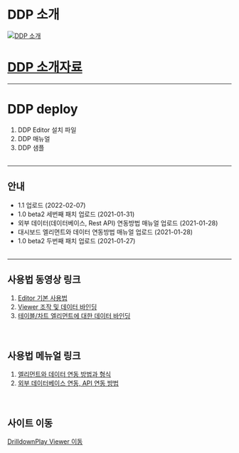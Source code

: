 # DDP 소개

[![DDP 소개](http://img.youtube.com/vi/TWEfWHQv4hA/0.jpg)](https://youtu.be/TWEfWHQv4hA?t=0s)


# [DDP 소개자료](https://github.com/soxcorp/DDP_deploy/blob/main/manual/DDP%EC%86%8C%EA%B0%9C_202201.pdf) 


-----------------------------------
# DDP deploy

1. DDP Editor 설치 파일 
2. DDP 매뉴얼
3. DDP 샘플
<br><br>

-----------------------------------
## 안내
* 1.1 업로드 (2022-02-07) 
* 1.0 beta2 세번째 패치 업로드 (2021-01-31)  
* 외부 데이터(데이터베이스, Rest API) 연동방법 매뉴얼 업로드 (2021-01-28)
* 대시보드 엘리먼트와 데이터 연동방법 매뉴얼 업로드 (2021-01-28)
* 1.0 beta2 두번째 패치 업로드 (2021-01-27)
<br><br>

-----------------------------------
## 사용법 동영상 링크
1. [Editor 기본 사용법](https://youtu.be/418EMm-noso) <br>
2. [Viewer 조작 및 데이터 바인딩](https://youtu.be/ydLkaTRWnns) <br>
3. [테이블/차트 엘리먼트에 대한 데이터 바인딩](https://youtu.be/04PEMD1CE9I) <br>
<br><br>

## 사용법 메뉴얼 링크
1. [엘리먼트와 데이터 연동 방법과 형식](https://github.com/soxcorp/DDP_deploy/blob/main/manual/DDP%EC%97%98%EB%A6%AC%EB%A8%BC%ED%8A%B8%20%EB%8D%B0%EC%9D%B4%ED%84%B0%20%ED%98%95%EC%8B%9D_202101.pdf) <br>
2. [외부 데이터베이스 연동, API 연동 방법](https://github.com/soxcorp/DDP_deploy/blob/main/manual/DDP_%EC%99%B8%EB%B6%80%EB%8D%B0%EC%9D%B4%ED%84%B0%20%EC%9A%94%EC%B2%AD%EB%B0%A9%EB%B2%95_202101.pdf) <br>
<br><br>


## 사이트 이동
[DrilldownPlay Viewer 이동](http://play.drilldown.info/DrilldownPlay/#/main) <br>




